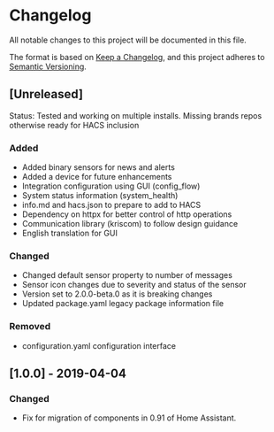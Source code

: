 # Changelog
All notable changes to this project will be documented in this file.

The format is based on [Keep a Changelog](https://keepachangelog.com/en/1.0.0/),
and this project adheres to [Semantic Versioning](https://semver.org/spec/v2.0.0.html).

## [Unreleased]

Status: Tested and working on multiple installs.
Missing brands repos otherwise ready for HACS inclusion

### Added
- Added binary sensors for news and alerts
- Added a device for future enhancements
- Integration configuration using GUI (config_flow)
- System status information (system_health)
- info.md and hacs.json to prepare to add to HACS
- Dependency on httpx for better control of http operations
- Communication library (kriscom) to follow design guidance
- English translation for GUI

### Changed
- Changed default sensor property to number of messages
- Sensor icon changes due to severity and status of the sensor
- Version set to 2.0.0-beta.0 as it is breaking changes
- Updated package.yaml legacy package information file

### Removed
- configuration.yaml configuration interface

## [1.0.0] - 2019-04-04
### Changed
- Fix for migration of components in 0.91 of Home Assistant.
